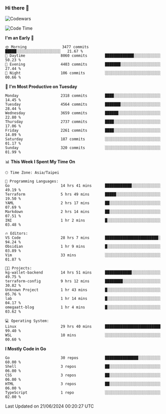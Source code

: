### Hi there 👋

![Codewars](https://www.codewars.com/users/omegaatt36/badges/small)

<!--START_SECTION:waka-->
![Code Time](http://img.shields.io/badge/Code%20Time-2%2C544%20hrs%2053%20mins-blue)

**I'm an Early 🐤** 

```text
🌞 Morning                3477 commits        █████░░░░░░░░░░░░░░░░░░░░   21.67 % 
🌆 Daytime                8060 commits        █████████████░░░░░░░░░░░░   50.23 % 
🌃 Evening                4403 commits        ███████░░░░░░░░░░░░░░░░░░   27.44 % 
🌙 Night                  106 commits         ░░░░░░░░░░░░░░░░░░░░░░░░░   00.66 % 
```
📅 **I'm Most Productive on Tuesday** 

```text
Monday                   2318 commits        ████░░░░░░░░░░░░░░░░░░░░░   14.45 % 
Tuesday                  4564 commits        ███████░░░░░░░░░░░░░░░░░░   28.44 % 
Wednesday                3659 commits        ██████░░░░░░░░░░░░░░░░░░░   22.80 % 
Thursday                 2737 commits        ████░░░░░░░░░░░░░░░░░░░░░   17.06 % 
Friday                   2261 commits        ████░░░░░░░░░░░░░░░░░░░░░   14.09 % 
Saturday                 187 commits         ░░░░░░░░░░░░░░░░░░░░░░░░░   01.17 % 
Sunday                   320 commits         ░░░░░░░░░░░░░░░░░░░░░░░░░   01.99 % 
```


📊 **This Week I Spent My Time On** 

```text
🕑︎ Time Zone: Asia/Taipei

💬 Programming Languages: 
Go                       14 hrs 41 mins      ████████████░░░░░░░░░░░░░   49.19 % 
Terraform                5 hrs 49 mins       █████░░░░░░░░░░░░░░░░░░░░   19.50 % 
YAML                     2 hrs 17 mins       ██░░░░░░░░░░░░░░░░░░░░░░░   07.69 % 
Markdown                 2 hrs 14 mins       ██░░░░░░░░░░░░░░░░░░░░░░░   07.51 % 
INI                      1 hr 2 mins         █░░░░░░░░░░░░░░░░░░░░░░░░   03.48 % 

🔥 Editors: 
VS Code                  28 hrs 7 mins       ████████████████████████░   94.24 % 
Obsidian                 1 hr 9 mins         █░░░░░░░░░░░░░░░░░░░░░░░░   03.89 % 
Vim                      33 mins             ░░░░░░░░░░░░░░░░░░░░░░░░░   01.87 % 

🐱‍💻 Projects: 
kg-wallet-backend        14 hrs 51 mins      ████████████░░░░░░░░░░░░░   49.75 % 
terraform-config         9 hrs 12 mins       ████████░░░░░░░░░░░░░░░░░   30.82 % 
Unknown Project          1 hr 43 mins        █░░░░░░░░░░░░░░░░░░░░░░░░   05.76 % 
lab                      1 hr 14 mins        █░░░░░░░░░░░░░░░░░░░░░░░░   04.17 % 
omegaatt-blog            1 hr 4 mins         █░░░░░░░░░░░░░░░░░░░░░░░░   03.62 % 

💻 Operating System: 
Linux                    29 hrs 40 mins      █████████████████████████   99.40 % 
WSL                      10 mins             ░░░░░░░░░░░░░░░░░░░░░░░░░   00.60 % 
```

**I Mostly Code in Go** 

```text
Go                       30 repos            ███████████████░░░░░░░░░░   60.00 % 
Shell                    3 repos             ██░░░░░░░░░░░░░░░░░░░░░░░   06.00 % 
CSS                      3 repos             ██░░░░░░░░░░░░░░░░░░░░░░░   06.00 % 
HTML                     3 repos             ██░░░░░░░░░░░░░░░░░░░░░░░   06.00 % 
TypeScript               1 repo              ░░░░░░░░░░░░░░░░░░░░░░░░░   02.00 % 
```




 Last Updated on 21/06/2024 00:20:27 UTC
<!--END_SECTION:waka-->

<!--
**omegaatt36/omegaatt36** is a ✨ _special_ ✨ repository because its `README.md` (this file) appears on your GitHub profile.

Here are some ideas to get you started:

- 🔭 I’m currently working on ...
- 🌱 I’m currently learning ...
- 👯 I’m looking to collaborate on ...
- 🤔 I’m looking for help with ...
- 💬 Ask me about ...
- 📫 How to reach me: ...
- 😄 Pronouns: ...
- ⚡ Fun fact: ...
-->
